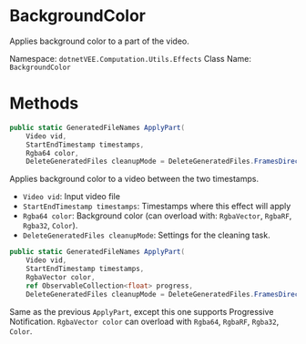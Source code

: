 # BackgroundColor
Applies background color to a part of the video.

Namespace: `dotnetVEE.Computation.Utils.Effects`
Class Name: `BackgroundColor`

# Methods
```cs
public static GeneratedFileNames ApplyPart(
    Video vid,
    StartEndTimestamp timestamps,
    Rgba64 color,
    DeleteGeneratedFiles cleanupMode = DeleteGeneratedFiles.FramesDirectoryOnly)
```
Applies background color to a video between the two timestamps.

- `Video vid`: Input video file
- `StartEndTimestamp timestamps`: Timestamps where this effect will apply
- `Rgba64 color`: Background color (can overload with: `RgbaVector`, `RgbaRF`, `Rgba32`, `Color`).
- `DeleteGeneratedFiles cleanupMode`: Settings for the cleaning task.

```cs
public static GeneratedFileNames ApplyPart(
    Video vid,
    StartEndTimestamp timestamps,
    RgbaVector color,
    ref ObservableCollection<float> progress,
    DeleteGeneratedFiles cleanupMode = DeleteGeneratedFiles.FramesDirectoryOnly)
```
Same as the previous `ApplyPart`, except this one supports Progressive Notification. `RgbaVector color` can overload with `Rgba64`, `RgbaRF`, `Rgba32`, `Color`.
